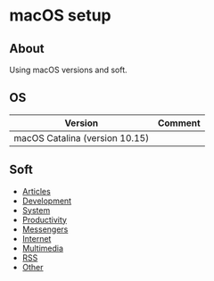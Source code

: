 # macOS setup

## About

Using macOS versions and soft.

## OS

| Version | Comment |
| --- | --- |
| macOS Catalina (version 10.15) | |

## Soft

* [Articles](./soft/categories/articles.md)
* [Development](./soft/categories/development.md)
* [System](./soft/categories/system.md)
* [Productivity](./soft/categories/productivity.md)
* [Messengers](./soft/categories/messengers.md)
* [Internet](./soft/categories/internet.md)
* [Multimedia](./soft/categories/multimedia.md)
* [RSS](./soft/categories/rss.md)
* [Other](./soft/categories/other.md)
